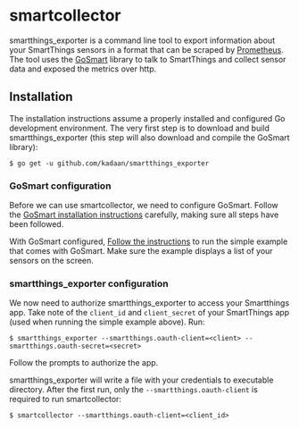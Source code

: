 # smartcollector

smartthings_exporter is a command line tool to export information about your SmartThings
sensors in a format that can be scraped by [Prometheus](http://prometheus.io). The tool uses the [GoSmart](http://github.com/marcopaganini/gosmart) library to talk to SmartThings and collect sensor data and exposed the metrics over http.

## Installation

The installation instructions assume a properly installed and configured Go
development environment. The very first step is to download and build
smartthings_exporter (this step will also download and compile the GoSmart library):


```
$ go get -u github.com/kadaan/smartthings_exporter
```

### GoSmart configuration

Before we can use smartcollector, we need to configure GoSmart. Follow the
[GoSmart installation instructions](https://github.com/kadaan/gosmart#installation)
carefully, making sure all steps have been followed.

With GoSmart configured,
[Follow the instructions](https://github.com/kadaan/gosmart#running-an-example) to
run the simple example that comes with GoSmart. Make sure the example displays
a list of your sensors on the screen.

### smartthings_exporter configuration

We now need to authorize smartthings_exporter to access your Smartthings app. Take note of the `client_id` and `client_secret` of your SmartThings app (used when running the simple example above). Run:

```
$ smartthings_exporter --smartthings.oauth-client=<client> --smartthings.oauth-secret=<secret>
```

Follow the prompts to authorize the app.

smartthings_exporter will write a file with your credentials to executable directory. After the first run, only the `--smartthings.oauth-client` is required to run smartcollector:

```
$ smartcollector --smartthings.oauth-client=<client_id>
```